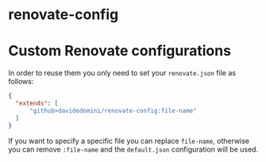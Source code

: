# renovate-config

# Custom Renovate configurations
In order to reuse them you only need to set your ``renovate.json`` file as follows:
``` json
{
  "extends": [
      "github>davidedomini/renovate-config:file-name"
  ]
}
```
If you want to specify a specific file you can replace ``file-name``, otherwise you can remove ``:file-name`` and the ``default.json`` configuration will be used.
